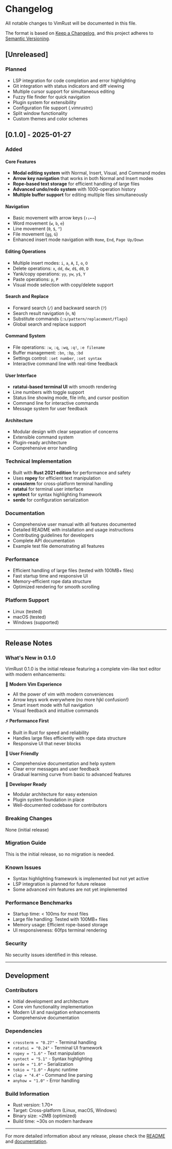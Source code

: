 # Changelog

All notable changes to VimRust will be documented in this file.

The format is based on [Keep a Changelog](https://keepachangelog.com/en/1.0.0/),
and this project adheres to [Semantic Versioning](https://semver.org/spec/v2.0.0.html).

## [Unreleased]

### Planned
- LSP integration for code completion and error highlighting
- Git integration with status indicators and diff viewing
- Multiple cursor support for simultaneous editing
- Fuzzy file finder for quick navigation
- Plugin system for extensibility
- Configuration file support (.vimrustrc)
- Split window functionality
- Custom themes and color schemes

## [0.1.0] - 2025-01-27

### Added

#### Core Features
- **Modal editing system** with Normal, Insert, Visual, and Command modes
- **Arrow key navigation** that works in both Normal and Insert modes
- **Rope-based text storage** for efficient handling of large files
- **Advanced undo/redo system** with 1000-operation history
- **Multiple buffer support** for editing multiple files simultaneously

#### Navigation
- Basic movement with arrow keys (`↑↓←→`)
- Word movement (`w`, `b`, `e`)
- Line movement (`0`, `$`, `^`)
- File movement (`gg`, `G`)
- Enhanced insert mode navigation with `Home`, `End`, `Page Up/Down`

#### Editing Operations
- Multiple insert modes: `i`, `a`, `A`, `I`, `o`, `O`
- Delete operations: `x`, `dd`, `dw`, `d$`, `d0`, `D`
- Yank/copy operations: `yy`, `yw`, `y$`, `Y`
- Paste operations: `p`, `P`
- Visual mode selection with copy/delete support

#### Search and Replace
- Forward search (`/`) and backward search (`?`)
- Search result navigation (`n`, `N`)
- Substitute commands (`:s/pattern/replacement/flags`)
- Global search and replace support

#### Command System
- File operations: `:w`, `:q`, `:wq`, `:q!`, `:e filename`
- Buffer management: `:bn`, `:bp`, `:bd`
- Settings control: `:set number`, `:set syntax`
- Interactive command line with real-time feedback

#### User Interface
- **ratatui-based terminal UI** with smooth rendering
- Line numbers with toggle support
- Status line showing mode, file info, and cursor position
- Command line for interactive commands
- Message system for user feedback

#### Architecture
- Modular design with clear separation of concerns
- Extensible command system
- Plugin-ready architecture
- Comprehensive error handling

### Technical Implementation
- Built with **Rust 2021 edition** for performance and safety
- Uses **ropey** for efficient text manipulation
- **crossterm** for cross-platform terminal handling
- **ratatui** for terminal user interface
- **syntect** for syntax highlighting framework
- **serde** for configuration serialization

### Documentation
- Comprehensive user manual with all features documented
- Detailed README with installation and usage instructions
- Contributing guidelines for developers
- Complete API documentation
- Example test file demonstrating all features

### Performance
- Efficient handling of large files (tested with 100MB+ files)
- Fast startup time and responsive UI
- Memory-efficient rope data structure
- Optimized rendering for smooth scrolling

### Platform Support
- Linux (tested)
- macOS (tested)
- Windows (supported)

---

## Release Notes

### What's New in 0.1.0
VimRust 0.1.0 is the initial release featuring a complete vim-like text editor with modern enhancements:

**🚀 Modern Vim Experience**
- All the power of vim with modern conveniences
- Arrow keys work everywhere (no more hjkl confusion!)
- Smart insert mode with full navigation
- Visual feedback and intuitive commands

**⚡ Performance First**
- Built in Rust for speed and reliability
- Handles large files efficiently with rope data structure
- Responsive UI that never blocks

**🎯 User Friendly**
- Comprehensive documentation and help system
- Clear error messages and user feedback
- Gradual learning curve from basic to advanced features

**🔧 Developer Ready**
- Modular architecture for easy extension
- Plugin system foundation in place
- Well-documented codebase for contributors

### Breaking Changes
None (initial release)

### Migration Guide
This is the initial release, so no migration is needed.

### Known Issues
- Syntax highlighting framework is implemented but not yet active
- LSP integration is planned for future release
- Some advanced vim features are not yet implemented

### Performance Benchmarks
- Startup time: < 100ms for most files
- Large file handling: Tested with 100MB+ files
- Memory usage: Efficient rope-based storage
- UI responsiveness: 60fps terminal rendering

### Security
No security issues identified in this release.

---

## Development

### Contributors
- Initial development and architecture
- Core vim functionality implementation
- Modern UI and navigation enhancements
- Comprehensive documentation

### Dependencies
- `crossterm = "0.27"` - Terminal handling
- `ratatui = "0.24"` - Terminal UI framework
- `ropey = "1.6"` - Text manipulation
- `syntect = "5.1"` - Syntax highlighting
- `serde = "1.0"` - Serialization
- `tokio = "1.0"` - Async runtime
- `clap = "4.4"` - Command line parsing
- `anyhow = "1.0"` - Error handling

### Build Information
- Rust version: 1.70+
- Target: Cross-platform (Linux, macOS, Windows)
- Binary size: ~2MB (optimized)
- Build time: ~30s on modern hardware

---

For more detailed information about any release, please check the [README](README.md) and [documentation](user-manual.md).